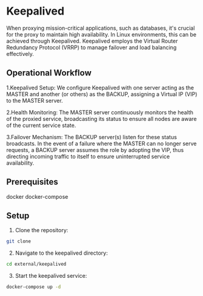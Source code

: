 <!-- README.md for keepalived setup -->

# Keepalived

When proxying mission-critical applications, such as databases, it's crucial for the proxy to maintain high availability. In Linux environments, this can be achieved through Keepalived. Keepalived employs the Virtual Router Redundancy Protocol (VRRP) to manage failover and load balancing effectively.

## Operational Workflow

1.Keepalived Setup: We configure Keepalived with one server acting as the MASTER and another (or others) as the BACKUP, assigning a Virtual IP (VIP) to the MASTER server.

2.Health Monitoring: The MASTER server continuously monitors the health of the proxied service, broadcasting its status to ensure all nodes are aware of the current service state.

3.Failover Mechanism: The BACKUP server(s) listen for these status broadcasts. In the event of a failure where the MASTER can no longer serve requests, a BACKUP server assumes the role by adopting the VIP, thus directing incoming traffic to itself to ensure uninterrupted service availability.

## Prerequisites

docker
docker-compose

## Setup

1. Clone the repository:

```bash
git clone
```

2. Navigate to the keepalived directory:

```bash
cd external/keepalived
```

3. Start the keepalived service:

 ```bash
 docker-compose up -d
 ```
